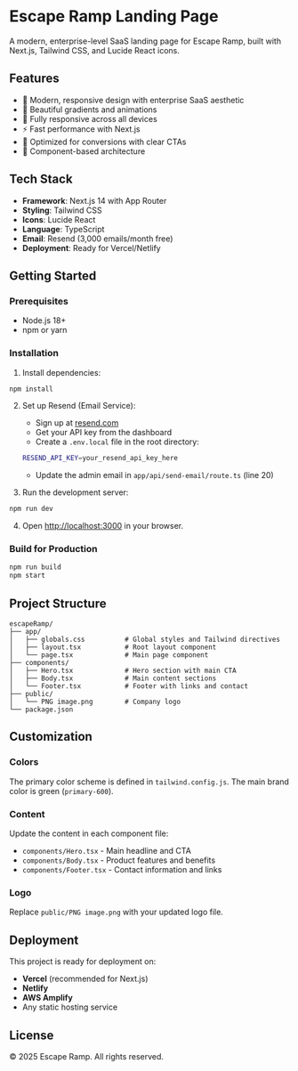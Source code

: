 # Escape Ramp Landing Page

A modern, enterprise-level SaaS landing page for Escape Ramp, built with Next.js, Tailwind CSS, and Lucide React icons.

## Features

- 🎨 Modern, responsive design with enterprise SaaS aesthetic
- 🌟 Beautiful gradients and animations
- 📱 Fully responsive across all devices
- ⚡ Fast performance with Next.js
- 🎯 Optimized for conversions with clear CTAs
- 🔧 Component-based architecture

## Tech Stack

- **Framework**: Next.js 14 with App Router
- **Styling**: Tailwind CSS
- **Icons**: Lucide React
- **Language**: TypeScript
- **Email**: Resend (3,000 emails/month free)
- **Deployment**: Ready for Vercel/Netlify

## Getting Started

### Prerequisites

- Node.js 18+
- npm or yarn

### Installation

1. Install dependencies:

```bash
npm install
```

2. Set up Resend (Email Service):
   - Sign up at [resend.com](https://resend.com)
   - Get your API key from the dashboard
   - Create a `.env.local` file in the root directory:
   ```bash
   RESEND_API_KEY=your_resend_api_key_here
   ```
   - Update the admin email in `app/api/send-email/route.ts` (line 20)

3. Run the development server:

```bash
npm run dev
```

4. Open [http://localhost:3000](http://localhost:3000) in your browser.

### Build for Production

```bash
npm run build
npm start
```

## Project Structure

```
escapeRamp/
├── app/
│   ├── globals.css          # Global styles and Tailwind directives
│   ├── layout.tsx           # Root layout component
│   └── page.tsx             # Main page component
├── components/
│   ├── Hero.tsx             # Hero section with main CTA
│   ├── Body.tsx             # Main content sections
│   └── Footer.tsx           # Footer with links and contact
├── public/
│   └── PNG image.png        # Company logo
└── package.json
```

## Customization

### Colors

The primary color scheme is defined in `tailwind.config.js`. The main brand color is green (`primary-600`).

### Content

Update the content in each component file:

- `components/Hero.tsx` - Main headline and CTA
- `components/Body.tsx` - Product features and benefits
- `components/Footer.tsx` - Contact information and links

### Logo

Replace `public/PNG image.png` with your updated logo file.

## Deployment

This project is ready for deployment on:

- **Vercel** (recommended for Next.js)
- **Netlify**
- **AWS Amplify**
- Any static hosting service

## License

© 2025 Escape Ramp. All rights reserved.
